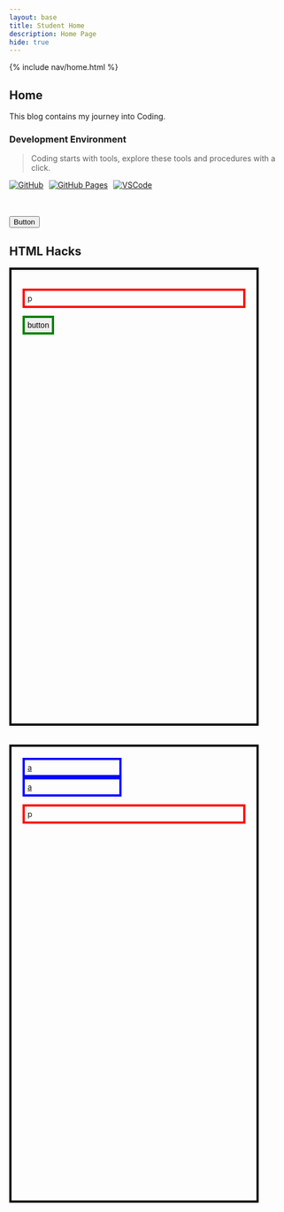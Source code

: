 ```yaml
---
layout: base
title: Student Home 
description: Home Page
hide: true
---
```


{% include nav/home.html %}

## Home

This blog contains my journey into Coding.

### Development Environment

> Coding starts with tools, explore these tools and procedures with a click.

<div style="display: flex; flex-wrap: wrap; gap: 10px;">
    <a href="https://github.com/andrewg5/andrews-blog">
        <img src="https://img.shields.io/badge/GitHub-181717?style=for-the-badge&logo=github&logoColor=white" alt="GitHub">
    </a>
    <a href="https://andrewg5.github.io/andrews-blog/">
        <img src="https://img.shields.io/badge/GitHub%20Pages-327FC7?style=for-the-badge&logo=github&logoColor=white" alt="GitHub Pages">
    </a>
    <a href="https://vscode.dev/">
        <img src="https://img.shields.io/badge/VSCode-007ACC?style=for-the-badge&logo=visual-studio-code&logoColor=white" alt="VSCode">
    </a>
</div>

<br>

<br>

<button> Button </button>


## HTML Hacks



<div style="border: 4px solid black; padding: 20px;  width: 80%; height: 20%">
  <p style="border: 4px solid red; font-size: 1em; padding: 5px;">p</p>
  <button style="border: 4px solid green; font-size: 1em; padding: 5px;">button</button>
</div>

<br>
<br>

<div style="border: 4px solid black; padding: 20px; width: 80%; height: 20%">
  <a style="border: 4px solid blue; font-size: 1em; padding: 5px; display: block; width: 40%;" href="https://github.com/andrewg5/andrews-blog">a</a>
  <a style="border: 4px solid blue; font-size: 1em; padding: 5px; display: block; width: 40%;" href="https://github.com/andrewg5/andrews-blog">a</a>
  <p style="border: 4px solid red; font-size: 1em; padding: 5px;">p</p>
</div>
